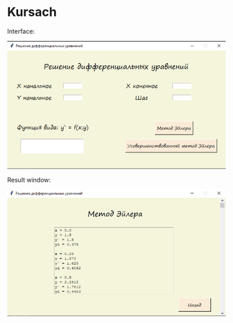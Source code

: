 # Kursach
Interface:

![Image alt](https://github.com/Lesh4/Kursach/raw/master/Интерфейс.png)

Result window:

![Image alt](https://github.com/Lesh4/Kursach/raw/development/ResultWindow.png)
